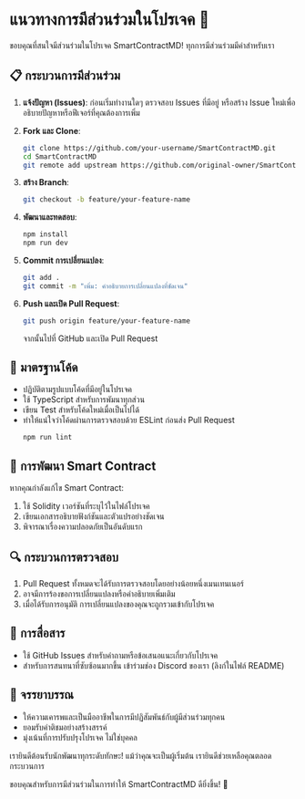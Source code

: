 # แนวทางการมีส่วนร่วมในโปรเจค 🌟

ขอบคุณที่สนใจมีส่วนร่วมในโปรเจค SmartContractMD! ทุกการมีส่วนร่วมมีค่าสำหรับเรา

## 📋 กระบวนการมีส่วนร่วม

1. **แจ้งปัญหา (Issues)**: ก่อนเริ่มทำงานใดๆ ตรวจสอบ Issues ที่มีอยู่ หรือสร้าง Issue ใหม่เพื่ออธิบายปัญหาหรือฟีเจอร์ที่คุณต้องการเพิ่ม
   
2. **Fork และ Clone**:
   ```bash
   git clone https://github.com/your-username/SmartContractMD.git
   cd SmartContractMD
   git remote add upstream https://github.com/original-owner/SmartContractMD.git
   ```

3. **สร้าง Branch**:
   ```bash
   git checkout -b feature/your-feature-name
   ```
   
4. **พัฒนาและทดสอบ**:
   ```bash
   npm install
   npm run dev
   ```
   
5. **Commit การเปลี่ยนแปลง**:
   ```bash
   git add .
   git commit -m "เพิ่ม: คำอธิบายการเปลี่ยนแปลงที่ชัดเจน"
   ```
   
6. **Push และเปิด Pull Request**:
   ```bash
   git push origin feature/your-feature-name
   ```
   จากนั้นไปที่ GitHub และเปิด Pull Request

## 🧹 มาตรฐานโค้ด

- ปฏิบัติตามรูปแบบโค้ดที่มีอยู่ในโปรเจค
- ใช้ TypeScript สำหรับการพัมนาทุกส่วน
- เขียน Test สำหรับโค้ดใหม่เมื่อเป็นไปได้
- ทำให้แน่ใจว่าโค้ดผ่านการตรวจสอบด้วย ESLint ก่อนส่ง Pull Request
  ```bash
  npm run lint
  ```

## 🧰 การพัฒนา Smart Contract

หากคุณกำลังแก้ไข Smart Contract:

1. ใช้ Solidity เวอร์ชันที่ระบุไว้ในไฟล์โปรเจค
2. เขียนเอกสารอธิบายฟังก์ชันและตัวแปรอย่างชัดเจน
3. พิจารณาเรื่องความปลอดภัยเป็นอันดับแรก

## 🔍 กระบวนการตรวจสอบ

1. Pull Request ทั้งหมดจะได้รับการตรวจสอบโดยอย่างน้อยหนึ่งเมนเทนเนอร์
2. อาจมีการร้องขอการเปลี่ยนแปลงหรือคำอธิบายเพิ่มเติม
3. เมื่อได้รับการอนุมัติ การเปลี่ยนแปลงของคุณจะถูกรวมเข้ากับโปรเจค

## 📱 การสื่อสาร

- ใช้ GitHub Issues สำหรับคำถามหรือข้อเสนอแนะเกี่ยวกับโปรเจค
- สำหรับการสนทนาที่ซับซ้อนมากขึ้น เข้าร่วมช่อง Discord ของเรา (ลิงก์ในไฟล์ README)

## 📜 จรรยาบรรณ

- ให้ความเคารพและเป็นมืออาชีพในการมีปฏิสัมพันธ์กับผู้มีส่วนร่วมทุกคน
- ยอมรับคำติชมอย่างสร้างสรรค์
- มุ่งเน้นที่การปรับปรุงโปรเจค ไม่ใช่บุคคล

เรายินดีต้อนรับนักพัฒนาทุกระดับทักษะ! แม้ว่าคุณจะเป็นผู้เริ่มต้น เรายินดีช่วยเหลือคุณตลอดกระบวนการ

ขอบคุณสำหรับการมีส่วนร่วมในการทำให้ SmartContractMD ดียิ่งขึ้น! 🙏 